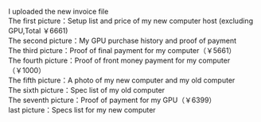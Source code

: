 I uploaded the new invoice file   
The first picture：Setup list and price of my new computer host (excluding GPU,Total ￥6661)  
The second picture：My GPU purchase history and proof of payment  
The third picture：Proof of final payment for my computer（￥5661）  
The fourth picture：Proof of front money payment for my computer（￥1000）  
The fifth picture：A photo of my new computer and my old computer  
The sixth picture：Spec list of my old computer  
The seventh picture：Proof of payment for my GPU（￥6399）  
last picture：Specs list for my new computer
